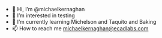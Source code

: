 - 👋 Hi, I’m @michaelkernaghan
- 👀 I’m interested in testing
- 🌱 I’m currently learning Michelson and Taquito and Baking
- 📫 How to reach me michaelkernaghan@ecadlabs.com

<!---
michaelkernaghan/michaelkernaghan is a ✨ special ✨ repository because its `README.md` (this file) appears on your GitHub profile.
You can click the Preview link to take a look at your changes.
--->
